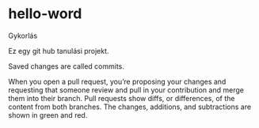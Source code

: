 # hello-word
Gykorlás

Ez egy git hub tanulási projekt.

Saved changes are called commits.

When you open a pull request, you’re proposing your changes and requesting that someone review and pull in your contribution and merge them into their branch. Pull requests show diffs, or differences, of the content from both branches. The changes, additions, and subtractions are shown in green and red.
